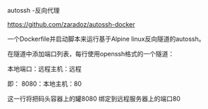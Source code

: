 autossh -反向代理

https://github.com/zaradoz/autossh-docker


一个Dockerfile并启动脚本来运行基于Alpine linux反向隧道的autossh。

在隧道中添加端口列表，每行使用openssh格式的一个隧道：

本地端口：远程主机：远程

即：
8080：本地主机：80

这一行将把码头容器上的罐8080 绑定到远程服务器上的端口80
